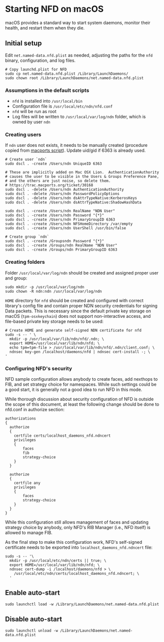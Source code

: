 # Starting NFD on macOS

macOS provides a standard way to start system daemons, monitor their health, and restart
them when they die.

## Initial setup

Edit `net.named-data.nfd.plist` as needed, adjusting the paths for the `nfd` binary,
configuration, and log files.

    # Copy launchd.plist for NFD
    sudo cp net.named-data.nfd.plist /Library/LaunchDaemons/
    sudo chown root /Library/LaunchDaemons/net.named-data.nfd.plist

### Assumptions in the default scripts

* `nfd` is installed into `/usr/local/bin`
* Configuration file is `/usr/local/etc/ndn/nfd.conf`
* `nfd` will be run as root
* Log files will be written to `/usr/local/var/log/ndn` folder, which is owned by user `ndn`

### Creating users

If `ndn` user does not exists, it needs to be manually created (procedure copied from
[macports script](https://trac.macports.org/browser/trunk/base/src/port1.0/portutil.tcl)).
Update uid/gid if 6363 is already used.

    # Create user `ndn`
    sudo dscl . -create /Users/ndn UniqueID 6363

    # These are implicitly added on Mac OSX Lion.  AuthenticationAuthority
    # causes the user to be visible in the Users & Groups Preference Pane,
    # and the others are just noise, so delete them.
    # https://trac.macports.org/ticket/30168
    sudo dscl . -delete /Users/ndn AuthenticationAuthority
    sudo dscl . -delete /Users/ndn PasswordPolicyOptions
    sudo dscl . -delete /Users/ndn dsAttrTypeNative:KerberosKeys
    sudo dscl . -delete /Users/ndn dsAttrTypeNative:ShadowHashData

    sudo dscl . -create /Users/ndn RealName "NDN User"
    sudo dscl . -create /Users/ndn Password "{*}"
    sudo dscl . -create /Users/ndn PrimaryGroupID 6363
    sudo dscl . -create /Users/ndn NFSHomeDirectory /var/empty
    sudo dscl . -create /Users/ndn UserShell /usr/bin/false

    # Create group `ndn`
    sudo dscl . -create /Groupsndn Password "{*}"
    sudo dscl . -create /Groups/ndn RealName "NDN User"
    sudo dscl . -create /Groups/ndn PrimaryGroupID 6363

### Creating folders

Folder `/usr/local/var/log/ndn` should be created and assigned proper user and group:

    sudo mkdir -p /usr/local/var/log/ndn
    sudo chown -R ndn:ndn /usr/local/var/log/ndn

`HOME` directory for `nfd` should be created and configured with correct library's config file
and contain proper NDN security credentials for signing Data packets.  This is necessary since
the default private key storage on macOS (`tpm-osxkeychain`) does not support non-interactive
access, and file-based private key storage needs to be used:

    # Create HOME and generate self-signed NDN certificate for nfd
    sudo -s -- ' \
      mkdir -p /usr/local/var/lib/ndn/nfd/.ndn; \
      export HOME=/usr/local/var/lib/ndn/nfd; \
      echo tpm=tpm-file > /usr/local/var/lib/ndn/nfd/.ndn/client.conf; \
      ndnsec key-gen /localhost/daemons/nfd | ndnsec cert-install -; \
    '

### Configuring NFD's security

NFD sample configuration allows anybody to create faces, add nexthops to FIB, and set strategy
choice for namespaces.  While such settings could be a good start, it is generally not a good
idea to run NFD in this mode.

While thorough discussion about security configuration of NFD is outside the scope of this
document, at least the following change should be done to nfd.conf in authorize section:

    authorizations
    {
      authorize
      {
        certfile certs/localhost_daemons_nfd.ndncert
        privileges
        {
            faces
            fib
            strategy-choice
        }
      }

      authorize
      {
        certfile any
        privileges
        {
            faces
            strategy-choice
        }
      }
    }

While this configuration still allows management of faces and updating strategy choice by
anybody, only NFD's RIB Manager (i.e., NFD itself) is allowed to manage FIB.

As the final step to make this configuration work, NFD's self-signed certificate needs to
be exported into `localhost_daemons_nfd.ndncert` file:

    sudo -s -- '\
      mkdir -p /usr/local/etc/ndn/certs || true; \
      export HOME=/usr/local/var/lib/ndn/nfd; \
      ndnsec cert-dump -i /localhost/daemons/nfd > \
        /usr/local/etc/ndn/certs/localhost_daemons_nfd.ndncert; \
      '

## Enable auto-start

    sudo launchctl load -w /Library/LaunchDaemons/net.named-data.nfd.plist

## Disable auto-start

    sudo launchctl unload -w /Library/LaunchDaemons/net.named-data.nfd.plist
